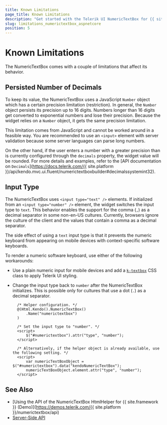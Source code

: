 ```yaml
---
title: Known Limitations
page_title: Known Limitations
description: "Get started with the Telerik UI NumericTextBox for {{ site.framework }} and learn what are the known limitations of the helper."
slug: limitations_numerictextbox_aspnetcore
position: 5
---
```


# Known Limitations

The NumericTextBox comes with a couple of limitations that affect its behavior.

## Persisted Number of Decimals

To keep its value, the NumericTextBox uses a JavaScript `Number` object which has a certain precision limitation (restriction). In general, the `Number` object persists its precision up to 16 digits. Numbers longer than 16 digits get converted to exponential numbers and lose their precision. Because the widget relies on a `Number` object, it gets the same precision limitation.

This limitation comes from JavaScript and cannot be worked around in a feasible way. You are recommended to use an `<input>` element with server validation because some server languages can parse long numbers.

On the other hand, if the user enters a number with a greater precision than is currently configured through the `decimals` property, the widget value will be rounded. For more details and examples, refer to the [API documentation on `Decimals`](https://docs.telerik.com/{{ site.platform }}/api/kendo.mvc.ui.fluent/numerictextboxbuilder#decimalssystemint32).

## Input Type

The NumericTextBox uses `<input type="text" />` elements. If initialized from an `<input type="number" />` element, the widget switches the input type to `text`. This behavior enables the support for the comma (`,`) as a decimal separator in some non-en-US cultures. Currently, browsers ignore the culture of the client and the values that contain a comma as a decimal separator.

The side effect of using a `text` input type is that it prevents the numeric keyboard from appearing on mobile devices with context-specific software keyboards.

To render a numeric software keyboard, use either of the following workarounds:
* Use a plain numeric input for mobile devices and add a [`k-textbox`](https://docs.telerik.com/kendo-ui/styles-and-layout/appearance-styling#primitives) CSS class to apply Telerik UI styling.
* Change the input type back to `number` after the NumericTextBox initializes. This is possible only for cultures that use a dot (`.`) as a decimal separator.

        /* Helper configuration. */
        @(Html.Kendo().NumericTextBox()
            .Name("numerictextbox")
        )

        /* Set the input type to "number". */
        <script>
            $("#numerictextbox").attr("type", "number");
        </script>

        /* Alternatively, if the helper object is already available, use the following setting. */
        <script>
            var numericTextBoxObject = $("#numerictextbox").data("kendoNumericTextBox");
            numericTextBoxObject.element.attr("type", "number");
        </script>

## See Also

* [Using the API of the NumericTextBox HtmlHelper for {{ site.framework }} (Demo)](https://demos.telerik.com/{{ site.platform }}/numerictextbox/api)
* [Server-Side API](/api/numerictextbox)
